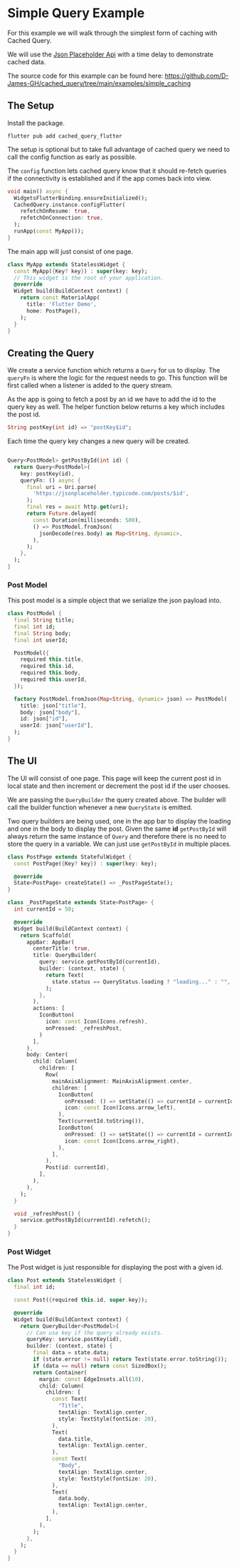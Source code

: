 # Simple Query Example
For this example we will walk through the simplest form of caching with Cached Query.

We will use the [Json Placeholder Api](https://jsonplaceholder.typicode.com/) with a time delay to demonstrate 
cached data.

The source code for this example can be found here: https://github.com/D-James-GH/cached_query/tree/main/examples/simple_caching

## The Setup
Install the package.
```
flutter pub add cached_query_flutter
```

The setup is optional but to take full advantage of cached query we need to call the config function as early as possible.

The `config` function lets cached query know that it should re-fetch queries if the connectivity is established and if
the app comes back into view.
```dart
void main() async {
  WidgetsFlutterBinding.ensureInitialized();
  CachedQuery.instance.configFlutter(
    refetchOnResume: true,
    refetchOnConnection: true,
  );
  runApp(const MyApp());
}
```

The main app will just consist of one page.  

```dart
class MyApp extends StatelessWidget {
  const MyApp({Key? key}) : super(key: key);
  // This widget is the root of your application.
  @override
  Widget build(BuildContext context) {
    return const MaterialApp(
      title: 'Flutter Demo',
      home: PostPage(),
    );
  }
}
```

## Creating the Query
We create a service function which returns a `Query` for us to display. The `queryFn` is where the logic for the request 
needs to go. This function will be first called when a listener is added to the query stream. 

As the app is going to fetch a post by an id we have to add the id to the query key as well. The helper function below 
returns a key which includes the post id. 
```dart
String postKey(int id) => "postKey$id";
```

Each time the query key changes a new query will be created. 

```dart

Query<PostModel> getPostById(int id) {
  return Query<PostModel>(
    key: postKey(id),
    queryFn: () async {
      final uri = Uri.parse(
        'https://jsonplaceholder.typicode.com/posts/$id',
      );
      final res = await http.get(uri);
      return Future.delayed(
        const Duration(milliseconds: 500),
        () => PostModel.fromJson(
          jsonDecode(res.body) as Map<String, dynamic>,
        ),
      );
    },
  );
}
```

### Post Model

This post model is a simple object that we serialize the json payload into.

```dart
class PostModel {
  final String title;
  final int id;
  final String body;
  final int userId;

  PostModel({
    required this.title,
    required this.id,
    required this.body,
    required this.userId,
  });

  factory PostModel.fromJson(Map<String, dynamic> json) => PostModel(
    title: json["title"],
    body: json["body"],
    id: json["id"],
    userId: json["userId"],
  );
}
```

## The UI

The UI will consist of one page. This page will keep the current post id in local state and then increment or decrement 
the post id if the user chooses.

We are passing the `QueryBuilder` the query created above. The builder will call the builder function whenever a new 
`QueryState` is emitted.

Two query builders are being used, one in the app bar to display the loading and one in the body to display the post. Given 
the same **id** `getPostById` will always return the same instance of `Query` and therefore there is no need to store the 
query in a variable. We can just use `getPostById` in multiple places.

```dart
class PostPage extends StatefulWidget {
  const PostPage({Key? key}) : super(key: key);

  @override
  State<PostPage> createState() => _PostPageState();
}

class _PostPageState extends State<PostPage> {
  int currentId = 50;

  @override
  Widget build(BuildContext context) {
    return Scaffold(
      appBar: AppBar(
        centerTitle: true,
        title: QueryBuilder(
          query: service.getPostById(currentId),
          builder: (context, state) {
            return Text(
              state.status == QueryStatus.loading ? "loading..." : "",
            );
          },
        ),
        actions: [
          IconButton(
            icon: const Icon(Icons.refresh),
            onPressed: _refreshPost,
          )
        ],
      ),
      body: Center(
        child: Column(
          children: [
            Row(
              mainAxisAlignment: MainAxisAlignment.center,
              children: [
                IconButton(
                  onPressed: () => setState(() => currentId = currentId - 1),
                  icon: const Icon(Icons.arrow_left),
                ),
                Text(currentId.toString()),
                IconButton(
                  onPressed: () => setState(() => currentId = currentId + 1),
                  icon: const Icon(Icons.arrow_right),
                ),
              ],
            ),
            Post(id: currentId),
          ],
        ),
      ),
    );
  }

  void _refreshPost() {
    service.getPostById(currentId).refetch();
  }
}
```

### Post Widget

The Post widget is just responsible for displaying the post with a given id.

```dart
class Post extends StatelessWidget {
  final int id;

  const Post({required this.id, super.key});

  @override
  Widget build(BuildContext context) {
    return QueryBuilder<PostModel>(
      // Can use key if the query already exists.
      queryKey: service.postKey(id),
      builder: (context, state) {
        final data = state.data;
        if (state.error != null) return Text(state.error.toString());
        if (data == null) return const SizedBox();
        return Container(
          margin: const EdgeInsets.all(10),
          child: Column(
            children: [
              const Text(
                "Title",
                textAlign: TextAlign.center,
                style: TextStyle(fontSize: 20),
              ),
              Text(
                data.title,
                textAlign: TextAlign.center,
              ),
              const Text(
                "Body",
                textAlign: TextAlign.center,
                style: TextStyle(fontSize: 20),
              ),
              Text(
                data.body,
                textAlign: TextAlign.center,
              ),
            ],
          ),
        );
      },
    );
  }
}
```

